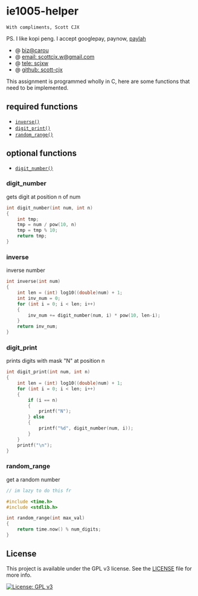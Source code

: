 # ie1005-helper

`With compliments, Scott CJX`

PS. I like kopi peng. I accept googlepay, paynow, [paylah](https://scottcjx.github.io/rsc/plspaylahme.jpg)

- @ [biz@carou](https://www.carousell.sg/p/programming-coding-help-consultation-1196819850/)
- @ [email: scottcjx.w@gmail.com](mailto:scottcjx.w@gmail.com)
- @ [tele: scjxw](https://t.me/scjxw)
- @ [github: scott-cjx](https://github.com/scott-cjx)

This assignment is programmed wholly in C, here are some functions that need to be implemented. 

## required functions

- [`inverse()`](#inverse)
- [`digit_print()`](#digit_print)
- [`random_range()`](#)

## optional functions

 - [`digit_number()`](#digit_number)


### digit_number
gets digit at position n of num

``` c
int digit_number(int num, int n)
{
    int tmp;
    tmp = num / pow(10, n)
    tmp = tmp % 10;
    return tmp;
}
```

### inverse
inverse number

``` c
int inverse(int num)
{
    int len = (int) log10((double)num) + 1;
    int inv_num = 0;
    for (int i = 0; i < len; i++)
    {
        inv_num += digit_number(num, i) * pow(10, len-i);
    }
    return inv_num;
}
```

### digit_print
prints digits with mask "N" at position n

``` c
int digit_print(int num, int n)
{
    int len = (int) log10((double)num) + 1;
    for (int i = 0; i < len; i++)
    {
        if (i == n) 
        {
            printf("N");
        } else 
        {
            printf("%d", digit_number(num, i));
        }
    }
    printf("\n");
}
```

### random_range
get a random number
``` c
// im lazy to do this fr

#include <time.h>
#include <stdlib.h>

int random_range(int max_val)
{
    return time.now() % num_digits;
}
```

## License
This project is available under the GPL v3 license. See the [LICENSE](./LICENSE.md) file for more info.

[![License: GPL v3](https://img.shields.io/badge/License-GPLv3-blue.svg)](https://www.gnu.org/licenses/gpl-3.0) 

